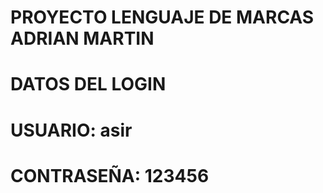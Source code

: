 # PROYECTO LENGUAJE DE MARCAS ADRIAN MARTIN
# DATOS DEL LOGIN
# USUARIO: asir
# CONTRASEÑA: 123456
#

